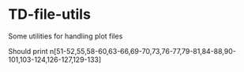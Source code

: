 # TD-file-utils
Some utilities for handling plot files




Should print
n[51-52,55,58-60,63-66,69-70,73,76-77,79-81,84-88,90-101,103-124,126-127,129-133]
